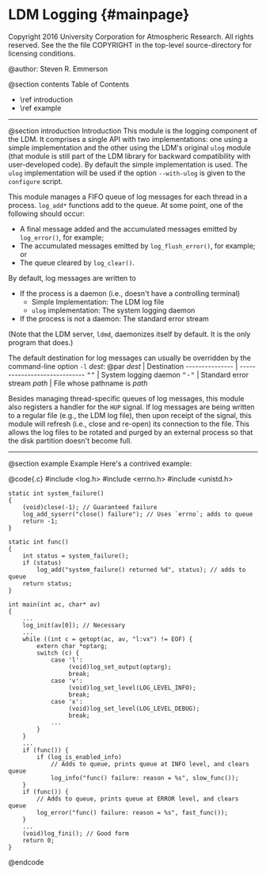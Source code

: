 LDM Logging             {#mainpage}
===========

Copyright 2016 University Corporation for Atmospheric Research. All rights
reserved. See the the file COPYRIGHT in the top-level source-directory for
licensing conditions.

@author: Steven R. Emmerson

@section contents Table of Contents
- \ref introduction
- \ref example

<hr>

@section introduction Introduction
This module is the logging component of the LDM. It comprises a single API
with two implementations: one using a simple implementation and the other
using the LDM's original `ulog` module (that module is still part of the LDM
library for backward compatibility with user-developed code). By default the
simple implementation is used. The `ulog` implementation will be used if the
option `--with-ulog` is given to the `configure` script.

This module manages a FIFO queue of log messages for each thread in a
process. `log_add*` functions add to the queue. At some point, one of the
following should occur:
  - A final message added and the accumulated messages emitted by
    `log_error()`, for example;
  - The accumulated messages emitted by `log_flush_error()`, for example;
    or
  - The queue cleared by `log_clear()`.

By default, log messages are written to
  - If the process is a daemon (i.e., doesn't have a controlling terminal)
    - Simple Implementation: The LDM log file
    - `ulog` implementation: The system logging daemon
  - If the process is not a daemon: The standard error stream

(Note that the LDM server, `ldmd`, daemonizes itself by default. It is the
only program that does.)

The default destination for log messages can usually be overridden by the
command-line option `-l` _dest_:
@par
<em>dest</em>   | Destination
--------------- | -----------------------------
<tt>""</tt>     | System logging daemon
<tt>"-"</tt>    | Standard error stream
<em>path</em>   | File whose pathname is _path_

Besides managing thread-specific queues of log messages, this module also
registers a handler for the `HUP` signal. If log messages are being written
to a regular file (e.g., the LDM log file), then upon receipt of the signal,
this module will refresh (i.e., close and re-open) its connection to the file.
This allows the log files to be rotated and purged by an external process so
that the disk partition doesn't become full.

---------------

@section example Example
Here's a contrived example:

@code{.c}
    #include <log.h>
    #include <errno.h>
    #include <unistd.h>

    static int system_failure()
    {
        (void)close(-1); // Guaranteed failure
        log_add_syserr("close() failure"); // Uses `errno`; adds to queue
        return -1;
    }

    static int func()
    {
        int status = system_failure();
        if (status)
            log_add("system_failure() returned %d", status); // adds to queue
        return status;
    }

    int main(int ac, char* av)
    {
        ...
        log_init(av[0]); // Necessary
        ...
        while ((int c = getopt(ac, av, "l:vx") != EOF) {
            extern char *optarg;
            switch (c) {
                case 'l':
                     (void)log_set_output(optarg);
                     break;
                case 'v':
                     (void)log_set_level(LOG_LEVEL_INFO);
                     break;
                case 'x':
                     (void)log_set_level(LOG_LEVEL_DEBUG);
                     break;
                ...
            }
        }
        ...
        if (func()) {
            if (log_is_enabled_info)
                // Adds to queue, prints queue at INFO level, and clears queue
                log_info("func() failure: reason = %s", slow_func());
        }
        if (func()) {
            // Adds to queue, prints queue at ERROR level, and clears queue
            log_error("func() failure: reason = %s", fast_func());
        }
        ...
        (void)log_fini(); // Good form
        return 0;
    }
@endcode